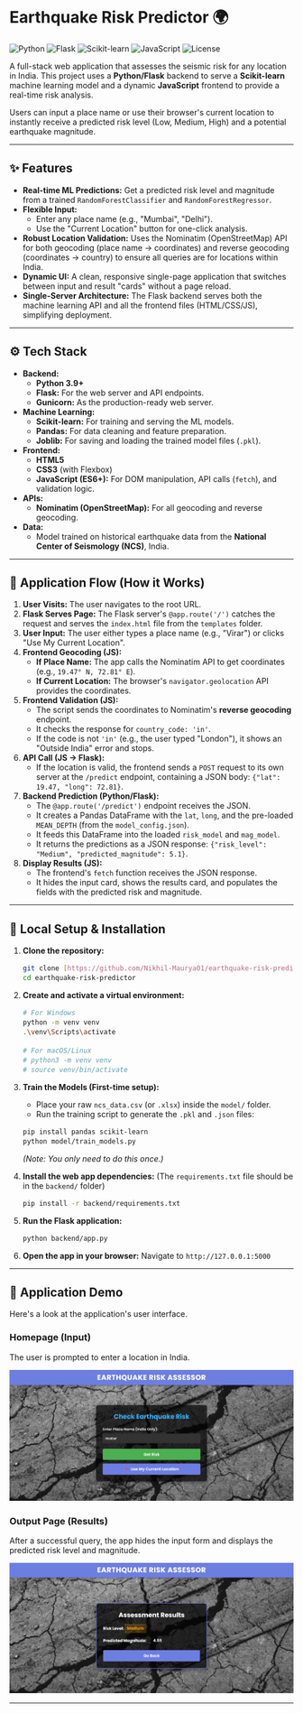 # Earthquake Risk Predictor 🌍

![Python](https://img.shields.io/badge/Python-3.9%2B-blue.svg?style=for-the-badge&logo=python&logoColor=ffdd54)
![Flask](https://img.shields.io/badge/Flask-Web%20Server-black.svg?style=for-the-badge&logo=flask&logoColor=ffdd54)
![Scikit-learn](https://img.shields.io/badge/SciKit%20Learn-ML%20Model-orange.svg?style=for-the-badge&logo=scikitlearn&logoColor=ffdd54)
![JavaScript](https://img.shields.io/badge/JavaScript-Frontend-yellow.svg?style=for-the-badge&logo=javascript&logoColor=ffdd54)
![License](https://img.shields.io/badge/License-MIT-green.svg?style=for-the-badge)

A full-stack web application that assesses the seismic risk for any location in India. This project uses a **Python/Flask** backend to serve a **Scikit-learn** machine learning model and a dynamic **JavaScript** frontend to provide a real-time risk analysis.

Users can input a place name or use their browser's current location to instantly receive a predicted risk level (Low, Medium, High) and a potential earthquake magnitude.

---

## ✨ Features

* **Real-time ML Predictions:** Get a predicted risk level and magnitude from a trained `RandomForestClassifier` and `RandomForestRegressor`.
* **Flexible Input:**
    * Enter any place name (e.g., "Mumbai", "Delhi").
    * Use the "Current Location" button for one-click analysis.
* **Robust Location Validation:** Uses the Nominatim (OpenStreetMap) API for both geocoding (place name → coordinates) and reverse geocoding (coordinates → country) to ensure all queries are for locations within India.
* **Dynamic UI:** A clean, responsive single-page application that switches between input and result "cards" without a page reload.
* **Single-Server Architecture:** The Flask backend serves both the machine learning API and all the frontend files (HTML/CSS/JS), simplifying deployment.

---

## ⚙️ Tech Stack

* **Backend:**
    * **Python 3.9+**
    * **Flask:** For the web server and API endpoints.
    * **Gunicorn:** As the production-ready web server.
* **Machine Learning:**
    * **Scikit-learn:** For training and serving the ML models.
    * **Pandas:** For data cleaning and feature preparation.
    * **Joblib:** For saving and loading the trained model files (`.pkl`).
* **Frontend:**
    * **HTML5**
    * **CSS3** (with Flexbox)
    * **JavaScript (ES6+):** For DOM manipulation, API calls (`fetch`), and validation logic.
* **APIs:**
    * **Nominatim (OpenStreetMap):** For all geocoding and reverse geocoding.
* **Data:**
    * Model trained on historical earthquake data from the **National Center of Seismology (NCS)**, India.

---

## 🔁 Application Flow (How it Works)

1.  **User Visits:** The user navigates to the root URL.
2.  **Flask Serves Page:** The Flask server's `@app.route('/')` catches the request and serves the `index.html` file from the `templates` folder.
3.  **User Input:** The user either types a place name (e.g., "Virar") or clicks "Use My Current Location".
4.  **Frontend Geocoding (JS):**
    * **If Place Name:** The app calls the Nominatim API to get coordinates (e.g., `19.47° N, 72.81° E`).
    * **If Current Location:** The browser's `navigator.geolocation` API provides the coordinates.
5.  **Frontend Validation (JS):**
    * The script sends the coordinates to Nominatim's **reverse geocoding** endpoint.
    * It checks the response for `country_code: 'in'`.
    * If the code is not `'in'` (e.g., the user typed "London"), it shows an "Outside India" error and stops.
6.  **API Call (JS → Flask):**
    * If the location is valid, the frontend sends a `POST` request to its own server at the `/predict` endpoint, containing a JSON body: `{"lat": 19.47, "long": 72.81}`.
7.  **Backend Prediction (Python/Flask):**
    * The `@app.route('/predict')` endpoint receives the JSON.
    * It creates a Pandas DataFrame with the `lat`, `long`, and the pre-loaded `MEAN_DEPTH` (from the `model_config.json`).
    * It feeds this DataFrame into the loaded `risk_model` and `mag_model`.
    * It returns the predictions as a JSON response: `{"risk_level": "Medium", "predicted_magnitude": 5.1}`.
8.  **Display Results (JS):**
    * The frontend's `fetch` function receives the JSON response.
    * It hides the input card, shows the results card, and populates the fields with the predicted risk and magnitude.

---

## 🚀 Local Setup & Installation

1.  **Clone the repository:**
    ```bash
    git clone [https://github.com/Nikhil-Maurya01/earthquake-risk-predictor.git](https://github.com/Nikhil-Maurya01/earthquake-risk-predictor.git)
    cd earthquake-risk-predictor
    ```

2.  **Create and activate a virtual environment:**
    ```bash
    # For Windows
    python -m venv venv
    .\venv\Scripts\activate
    
    # For macOS/Linux
    # python3 -m venv venv
    # source venv/bin/activate
    ```

3.  **Train the Models (First-time setup):**
    * Place your raw `ncs_data.csv` (or `.xlsx`) inside the `model/` folder.
    * Run the training script to generate the `.pkl` and `.json` files:
    ```bash
    pip install pandas scikit-learn
    python model/train_models.py
    ```
    *(Note: You only need to do this once.)*

4.  **Install the web app dependencies:**
    (The `requirements.txt` file should be in the `backend/` folder)
    ```bash
    pip install -r backend/requirements.txt
    ```

5.  **Run the Flask application:**
    ```bash
    python backend/app.py
    ```

6.  **Open the app in your browser:**
    Navigate to `http://127.0.0.1:5000`

---

## 📸 Application Demo

Here's a look at the application's user interface.

### Homepage (Input)
The user is prompted to enter a location in India.

![Application Homepage](assets/homepage.png)

### Output Page (Results)
After a successful query, the app hides the input form and displays the predicted risk level and magnitude.

![Application Output](assets/output.png)

---
